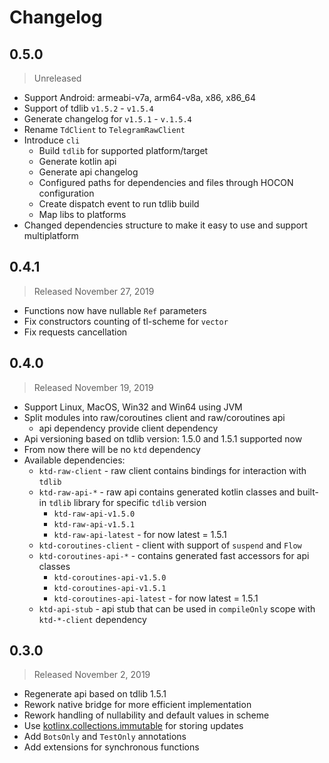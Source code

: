 # Changelog

## 0.5.0
> Unreleased
- Support Android: armeabi-v7a, arm64-v8a, x86, x86_64
- Support of tdlib `v1.5.2` - `v1.5.4`
- Generate changelog for `v1.5.1` - `v.1.5.4`
- Rename `TdClient` to `TelegramRawClient`
- Introduce `cli`
  - Build `tdlib` for supported platform/target
  - Generate kotlin api
  - Generate api changelog
  - Configured paths for dependencies and files through HOCON configuration
  - Create dispatch event to run tdlib build
  - Map libs to platforms
- Changed dependencies structure to make it easy to use and support multiplatform


## 0.4.1
> Released November 27, 2019
- Functions now have nullable `Ref` parameters
- Fix constructors counting of tl-scheme for `vector`
- Fix requests cancellation

## 0.4.0
> Released November 19, 2019
- Support Linux, MacOS, Win32 and Win64 using JVM
- Split modules into raw/coroutines client and raw/coroutines api
  - api dependency provide client dependency
- Api versioning based on tdlib version: 1.5.0 and 1.5.1 supported now
- From now there will be no `ktd` dependency
- Available dependencies:
  - `ktd-raw-client` - raw client contains bindings for interaction with `tdlib`
  - `ktd-raw-api-*` - raw api contains generated kotlin classes and built-in `tdlib` library for specific `tdlib` version
    - `ktd-raw-api-v1.5.0` 
    - `ktd-raw-api-v1.5.1`
    - `ktd-raw-api-latest` - for now latest = 1.5.1
  - `ktd-coroutines-client` - client with support of `suspend` and `Flow`
  - `ktd-coroutines-api-*` - contains generated fast accessors for api classes
    - `ktd-coroutines-api-v1.5.0` 
    - `ktd-coroutines-api-v1.5.1` 
    - `ktd-coroutines-api-latest`  - for now latest = 1.5.1
  - `ktd-api-stub` - api stub that can be used in `compileOnly` scope with `ktd-*-client` dependency

## 0.3.0
> Released November 2, 2019
- Regenerate api based on tdlib 1.5.1
- Rework native bridge for more efficient implementation
- Rework handling of nullability and default values in scheme
- Use [kotlinx.collections.immutable](https://github.com/Kotlin/kotlinx.collections.immutable) for storing updates
- Add `BotsOnly` and `TestOnly` annotations
- Add extensions for synchronous functions
